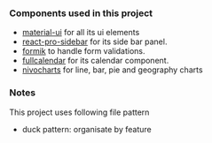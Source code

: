 ### Components used in this project

- [material-ui](https://mui.com/) for all its ui elements
- [react-pro-sidebar](https://www.npmjs.com/package/react-pro-sidebar) for its side bar panel.
- [formik](https://formik.org/) to handle form validations.
- [fullcalendar](https://fullcalendar.io/docs/react) for its calendar component.
- [nivocharts](https://nivo.rocks/) for line, bar, pie and geography charts

### Notes

This project uses following file pattern

- duck pattern: organisate by feature
